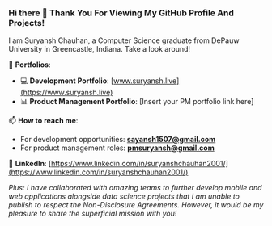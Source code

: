 <h3> Hi there 👋 Thank You For Viewing My GitHub Profile And Projects! </h3>

<!--
**suryanshchauhan/suryanshchauhan** is a ✨ _special_ ✨ repository because its `README.md` (this file) appears on your GitHub profile.

Here are some ideas to get you started:

- 🔭 I’m currently working on ...
- 🌱 I’m currently learning ...
- 👯 I’m looking to collaborate on ...
- 🤔 I’m looking for help with ...
- 💬 Ask me about ...
- 📫 How to reach me: ...
- 😄 Pronouns: ...
- ⚡ Fun fact: ...
-->

I am Suryansh Chauhan, a Computer Science graduate from DePauw University in Greencastle, Indiana. Take a look around!

🔗 **Portfolios**:  
- 💻 **Development Portfolio**: [www.suryansh.live](https://www.suryansh.live)  
- 📊 **Product Management Portfolio**: [Insert your PM portfolio link here]

📫 **How to reach me**:  
- For development opportunities: **sayansh1507@gmail.com**  
- For product management roles: **pmsuryansh@gmail.com**

💼 **LinkedIn**: [https://www.linkedin.com/in/suryanshchauhan2001/](https://www.linkedin.com/in/suryanshchauhan2001/)

*Plus: I have collaborated with amazing teams to further develop mobile and web applications alongside data science projects that I am unable to publish to respect the Non-Disclosure Agreements. However, it would be my pleasure to share the superficial mission with you!*
